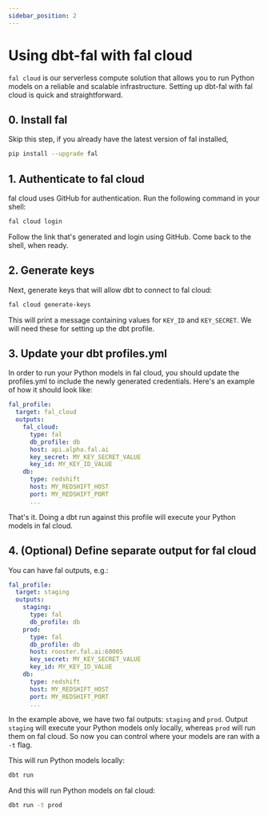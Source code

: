 ```yaml
---
sidebar_position: 2
---
```

# Using dbt-fal with fal cloud
`fal cloud` is our serverless compute solution that allows you to run Python models on a reliable and scalable infrastructure. Setting up dbt-fal with fal cloud is quick and straightforward.

## 0. Install fal
Skip this step, if you already have the latest version of fal installed,

```bash
pip install --upgrade fal
```
## 1. Authenticate to fal cloud
fal cloud uses GitHub for authentication. Run the following command in your shell:

```bash
fal cloud login
```
Follow the link that's generated and login using GitHub. Come back to the shell, when ready.

## 2. Generate keys
Next, generate keys that will allow dbt to connect to fal cloud:

```bash
fal cloud generate-keys
```
This will print a message containing values for `KEY_ID` and `KEY_SECRET`. We will need these for setting up the dbt profile.

## 3. Update your dbt profiles.yml
In order to run your Python models in fal cloud, you should update the profiles.yml to include the newly generated credentials. Here's an example of how it should look like:

```yaml
fal_profile:
  target: fal_cloud
  outputs:
    fal_cloud:
      type: fal
      db_profile: db
      host: api.alpha.fal.ai
      key_secret: MY_KEY_SECRET_VALUE
      key_id: MY_KEY_ID_VALUE
    db:
      type: redshift
      host: MY_REDSHIFT_HOST
      port: MY_REDSHIFT_PORT
      ...
```

That's it. Doing a dbt run against this profile will execute your Python models in fal cloud.

## 4. (Optional) Define separate output for fal cloud
You can have fal outputs, e.g.:
```yaml
fal_profile:
  target: staging
  outputs:
    staging:
      type: fal
      db_profile: db
    prod:
      type: fal
      db_profile: db
      host: rooster.fal.ai:60005
      key_secret: MY_KEY_SECRET_VALUE
      key_id: MY_KEY_ID_VALUE
    db:
      type: redshift
      host: MY_REDSHIFT_HOST
      port: MY_REDSHIFT_PORT
      ...
```
In the example above, we have two fal outputs: `staging` and `prod`. Output `staging` will execute your Python models only locally, whereas `prod` will run them on fal cloud. So now you can control where your models are ran with a `-t` flag.

This will run Python models locally:
```bash
dbt run
```
And this will run Python models on fal cloud:
```bash
dbt run -t prod
```
